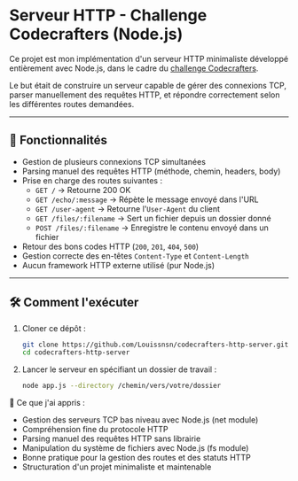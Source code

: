 # Serveur HTTP - Challenge Codecrafters (Node.js)

Ce projet est mon implémentation d'un serveur HTTP minimaliste développé entièrement avec Node.js, dans le cadre du [challenge Codecrafters](https://codecrafters.io).

Le but était de construire un serveur capable de gérer des connexions TCP, parser manuellement des requêtes HTTP, et répondre correctement selon les différentes routes demandées.

---

## 🚀 Fonctionnalités

- Gestion de plusieurs connexions TCP simultanées
- Parsing manuel des requêtes HTTP (méthode, chemin, headers, body)
- Prise en charge des routes suivantes :
  - `GET /` → Retourne 200 OK
  - `GET /echo/:message` → Répète le message envoyé dans l'URL
  - `GET /user-agent` → Retourne l'`User-Agent` du client
  - `GET /files/:filename` → Sert un fichier depuis un dossier donné
  - `POST /files/:filename` → Enregistre le contenu envoyé dans un fichier
- Retour des bons codes HTTP (`200`, `201`, `404`, `500`)
- Gestion correcte des en-têtes `Content-Type` et `Content-Length`
- Aucun framework HTTP externe utilisé (pur Node.js)

---

## 🛠 Comment l'exécuter

1. Cloner ce dépôt :
   ```bash
   git clone https://github.com/Louissnsn/codecrafters-http-server.git
   cd codecrafters-http-server
   ```
2. Lancer le serveur en spécifiant un dossier de travail :
   ```bash
   node app.js --directory /chemin/vers/votre/dossier
   ```

🧠 Ce que j'ai appris :

- Gestion des serveurs TCP bas niveau avec Node.js (net module)
- Compréhension fine du protocole HTTP
- Parsing manuel des requêtes HTTP sans librairie
- Manipulation du système de fichiers avec Node.js (fs module)
- Bonne pratique pour la gestion des routes et des statuts HTTP
- Structuration d'un projet minimaliste et maintenable
